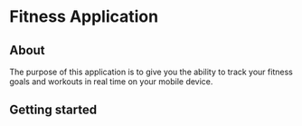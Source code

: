 # Fitness Application

## About
The purpose of this application is to give you the ability to track
your fitness goals and workouts in real time on your mobile device.

## Getting started
